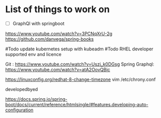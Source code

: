 # List of things to work on

- [ ] GraphQl with springboot

https://www.youtube.com/watch?v=3PCNqXrU-2g
https://github.com/danvega/spring-books

#Todo update kubernetes setup with kubeadm
#Todo RHEL developer supported env and licence

Git : https://www.youtube.com/watch?v=Uszj_k0DGsg
Spring Graphql: https://www.youtube.com/watch?v=atA2OovQBic


https://linuxconfig.org/redhat-8-change-timezone
vim /etc/chrony.conf


developedbyed

https://docs.spring.io/spring-boot/docs/current/reference/htmlsingle/#features.developing-auto-configuration
